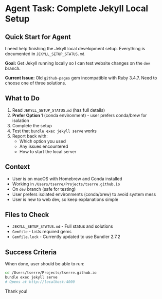 # Agent Task: Complete Jekyll Local Setup

## Quick Start for Agent

I need help finishing the Jekyll local development setup. Everything is documented in `JEKYLL_SETUP_STATUS.md`.

**Goal:** Get Jekyll running locally so I can test website changes on the `dev` branch.

**Current Issue:** Old `github-pages` gem incompatible with Ruby 3.4.7. Need to choose one of three solutions.

## What to Do

1. Read `JEKYLL_SETUP_STATUS.md` (has full details)
2. **Prefer Option 1** (conda environment) - user prefers conda/brew for isolation
3. Complete the setup
4. Test that `bundle exec jekyll serve` works
5. Report back with:
   - Which option you used
   - Any issues encountered
   - How to start the local server

## Context

- User is on macOS with Homebrew and Conda installed
- Working in `/Users/tserre/Projects/tserre.github.io` 
- On `dev` branch (safe for testing)
- User prefers isolated environments (conda/brew) to avoid system mess
- User is new to web dev, so keep explanations simple

## Files to Check

- `JEKYLL_SETUP_STATUS.md` - Full status and solutions
- `Gemfile` - Lists required gems
- `Gemfile.lock` - Currently updated to use Bundler 2.7.2

## Success Criteria

When done, user should be able to run:
```bash
cd /Users/tserre/Projects/tserre.github.io
bundle exec jekyll serve
# Opens at http://localhost:4000
```

Thank you!

